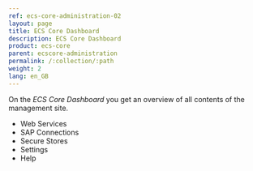 ```yaml
---
ref: ecs-core-administration-02
layout: page
title: ECS Core Dashboard
description: ECS Core Dashboard
product: ecs-core
parent: ecscore-administration
permalink: /:collection/:path
weight: 2
lang: en_GB
---
```


On the *ECS Core Dashboard* you get an overview of all contents of the management site. 

- Web Services
- SAP Connections
- Secure Stores
- Settings
- Help





